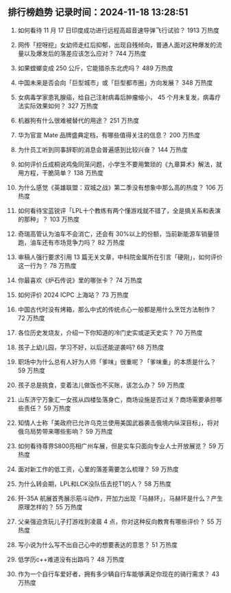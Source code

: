 
## 排行榜趋势 记录时间：2024-11-18 13:28:51
  
  1. 如何看待 11 月 17 日印度成功进行远程高超音速导弹飞行试验？ 1913 万热度
    
  2. 网传「挖呀挖」女幼师走红后抑郁，出现自残倾向，普通人面对这种爆发的流量以及爆发后的落差应该怎么应对？ 744 万热度
    
  3. 如果螳螂变成 250 公斤，它能猎杀东北虎吗？ 489 万热度
    
  4. 中国未来是否会向「巨型城市」或「巨型都市圈」方向发展？ 348 万热度
    
  5. 女病毒学家患乳腺癌，给自己注射病毒后肿瘤缩小， 45 个月未复发，病毒疗法实际效果如何？ 327 万热度
    
  6. 机器狗有什么很难被替代的用途？ 251 万热度
    
  7. 华为官宣 Mate 品牌盛典定档，有哪些值得关注的信息？ 200 万热度
    
  8. 为什员工听到同事辞职的消息会普遍感到比较兴奋？ 144 万热度
    
  9. 如何评价丘成桐说鸡兔同笼问题，小学生不要用繁琐的《九章算术》解法，就用方程，干脆简单？ 138 万热度
    
  10. 为什么感觉《英雄联盟：双城之战》第二季没有想象中那么高的热度？ 106 万热度
    
  11. 如何看待宝蓝锐评「LPL十个教练有两个懂游戏就不错了，全是搞关系和表演的那种」？ 103 万热度
    
  12. 奇瑞高管认为油车不会消亡，还会有 30%以上的份额，当前新能源车销量领跑，油车还有市场竞争力吗？ 82 万热度
    
  13. 审稿人强行要求引用 13 篇无关文章，中科院金属所在引言「硬刚」，如何评价这一行为？ 78 万热度
    
  14. 你最喜欢《炉石传说》里的哪张卡？ 74 万热度
    
  15. 如何评价 2024 ICPC 上海站？ 73 万热度
    
  16. 中国古代时没有烤箱，那么中式的传统点心一般都是用什么烹饪方法制作？ 72 万热度
    
  17. 各位历史发烧友，介绍一下你知道的冷门史实或逆天史实？ 70 万热度
    
  18. 孩子上幼儿园，学习不好，以后还能逆袭吗? 68 万热度
    
  19. 职场中为什么总有人好为人师「爹味」很重呢？「爹味重」的本质是什么？ 59 万热度
    
  20. 孩子总是挑食，变着法儿做饭也不买账，该怎么办？ 59 万热度
    
  21. 山东济宁万象汇一女孩从四楼坠落身亡，商场设施是否过关？商场需要承担哪些责任？ 59 万热度
    
  22. 知情人士称「美政府已允许乌克兰使用美国武器袭击俄境内纵深目标」，将对俄乌局势带来哪些影响？ 59 万热度
    
  23. 如何看待尊界S800亮相广州车展，但是实车只面向专业人士开放展览？ 59 万热度
    
  24. 面对新工作的低工资，心里的落差需要怎么梳理？ 59 万热度
    
  25. 为什么转会期，LPL和LCK没队伍去挖T1的人？ 58 万热度
    
  26. 歼-35A 航展首秀展示筋斗动作，开加力出现「马赫环」，马赫环是什么？产生原理怎样的？ 55 万热度
    
  27. 父亲强迫贪玩儿子打游戏到凌晨 4 点，你对这种反向教育有哪些评价？ 55 万热度
    
  28. 写小说为什么写不出自己心中的想要表达的意思？ 51 万热度
    
  29. 低学历c++难道没有出路吗？ 48 万热度
    
  30. 作为一个自行车爱好者，拥有多少辆自行车能够满足你现在的骑行需求？ 43 万热度
    